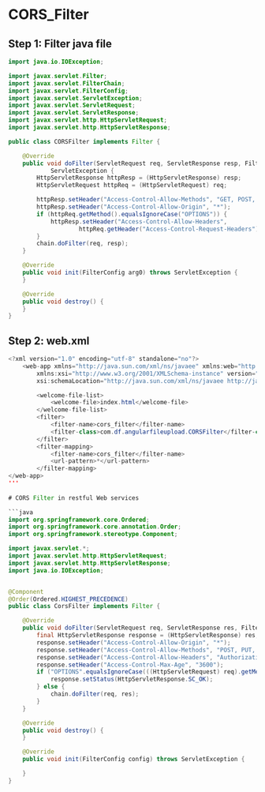 # CORS_Filter

## Step 1: Filter java file
```java
import java.io.IOException;

import javax.servlet.Filter;
import javax.servlet.FilterChain;
import javax.servlet.FilterConfig;
import javax.servlet.ServletException;
import javax.servlet.ServletRequest;
import javax.servlet.ServletResponse;
import javax.servlet.http.HttpServletRequest;
import javax.servlet.http.HttpServletResponse;

public class CORSFilter implements Filter {

	@Override
	public void doFilter(ServletRequest req, ServletResponse resp, FilterChain chain) throws IOException,
			ServletException {
		HttpServletResponse httpResp = (HttpServletResponse) resp;
		HttpServletRequest httpReq = (HttpServletRequest) req;

		httpResp.setHeader("Access-Control-Allow-Methods", "GET, POST, PUT, OPTIONS");
		httpResp.setHeader("Access-Control-Allow-Origin", "*");
		if (httpReq.getMethod().equalsIgnoreCase("OPTIONS")) {
			httpResp.setHeader("Access-Control-Allow-Headers",
					httpReq.getHeader("Access-Control-Request-Headers"));
		}
		chain.doFilter(req, resp);
	}

	@Override
	public void init(FilterConfig arg0) throws ServletException {
	}

	@Override
	public void destroy() {
	}
}
```
## Step 2: web.xml
```java
<?xml version="1.0" encoding="utf-8" standalone="no"?>
	<web-app xmlns="http://java.sun.com/xml/ns/javaee" xmlns:web="http://java.sun.com/xml/ns/javaee/web-app_2_5.xsd"
		xmlns:xsi="http://www.w3.org/2001/XMLSchema-instance" version="2.5"
		xsi:schemaLocation="http://java.sun.com/xml/ns/javaee http://java.sun.com/xml/ns/javaee/web-app_2_5.xsd">

		<welcome-file-list>
			<welcome-file>index.html</welcome-file>
		</welcome-file-list>
		<filter>
			<filter-name>cors_filter</filter-name>
			<filter-class>com.df.angularfileupload.CORSFilter</filter-class>
		</filter>
		<filter-mapping>
			<filter-name>cors_filter</filter-name>
			<url-pattern>*</url-pattern>
		</filter-mapping>
</web-app>
'''
	
# CORS Filter in restful Web services

```java
import org.springframework.core.Ordered;
import org.springframework.core.annotation.Order;
import org.springframework.stereotype.Component;

import javax.servlet.*;
import javax.servlet.http.HttpServletRequest;
import javax.servlet.http.HttpServletResponse;
import java.io.IOException;


@Component
@Order(Ordered.HIGHEST_PRECEDENCE)
public class CorsFilter implements Filter {

    @Override
    public void doFilter(ServletRequest req, ServletResponse res, FilterChain chain) throws IOException, ServletException {
        final HttpServletResponse response = (HttpServletResponse) res;
        response.setHeader("Access-Control-Allow-Origin", "*");
        response.setHeader("Access-Control-Allow-Methods", "POST, PUT, GET, OPTIONS, DELETE");
        response.setHeader("Access-Control-Allow-Headers", "Authorization, Content-Type");
        response.setHeader("Access-Control-Max-Age", "3600");
        if ("OPTIONS".equalsIgnoreCase(((HttpServletRequest) req).getMethod())) {
            response.setStatus(HttpServletResponse.SC_OK);
        } else {
            chain.doFilter(req, res);
        }
    }

    @Override
    public void destroy() {
    }

    @Override
    public void init(FilterConfig config) throws ServletException {

    }
}
```
